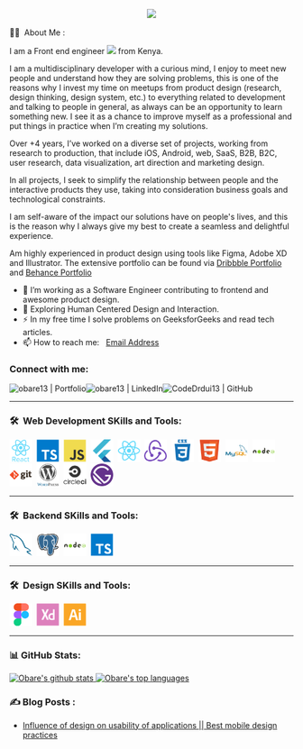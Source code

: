 
<p align="center"><img src="https://media.giphy.com/media/M9gbBd9nbDrOTu1Mqx/giphy.gif" width="100"/></p>
 
:woman_technologist: &nbsp;About Me :
<br />


I am a Front end engineer <img src="https://media.giphy.com/media/WUlplcMpOCEmTGBtBW/giphy.gif" width="30"> from Kenya.

I am a multidisciplinary developer with a curious mind, I enjoy to meet new people and understand how they are solving problems, this is one of the reasons why I invest my time on meetups from product design (research, design thinking, design system, etc.) to everything related to development and talking to people in general, as always can be an opportunity to learn something new. I see it as a chance to improve myself as a professional and put things in practice when I’m creating my solutions.

Over +4 years, I’ve worked on a diverse set of projects, working from research to production, that include iOS, Android, web, SaaS, B2B, B2C, user research, data visualization, art direction and marketing design.

In all projects, I seek to simplify the relationship between people and the interactive products they use, taking into consideration business goals and technological constraints.

I am self-aware of the impact our solutions have on people's lives, and this is the reason why I always give my best to create a seamless and delightful experience.

Am highly experienced in product design using tools like Figma, Adobe XD and Illustrator. The extensive portfolio can be found via 
[Dribbble Portfolio](https://dribbble.com/Obare13) and [Behance Portfolio](https://behance.net/Obare13) 

- 🔭 I’m working as a Software Engineer contributing to frontend and awesome product design.
- 🌱 Exploring Human Centered Design and Interaction.
- ⚡ In my free time I solve problems on GeeksforGeeks and read tech articles.
- 📫 How to reach me: &nbsp; [Email Address](mailto:obaregeoffrey78@gmail.com)

### Connect with me:
[<img align="left" alt="obare13 | Portfolio" src="https://img.shields.io/badge/helpdesk-%23FFD000.svg?&style=for-the-badge&logo=helpdesk&logoColor=blackA" />][website] 
[<img align="left" alt="obare13 | LinkedIn" src="https://img.shields.io/badge/linkedin-%230A66C2.svg?&style=for-the-badge&logo=linkedin&logoColor=white" />][linkedin] 
[<img align="left" alt="CodeDrdui13 | GitHub" src="https://img.shields.io/badge/github-%23181717.svg?&style=for-the-badge&logo=github&logoColor=white" />][github]

<br />

---

### 🛠 &nbsp;Web Development SKills and Tools:

<p>
<img src="https://github.com/devicons/devicon/blob/master/icons/react/react-original-wordmark.svg" title="React" alt="React" width="40" height="40"/>&nbsp;
<img src="https://github.com/devicons/devicon/blob/master/icons/typescript/typescript-original.svg" title="Typescript" alt="Typescript" width="40" height="40"/>&nbsp;
<img src="https://github.com/devicons/devicon/blob/master/icons/javascript/javascript-original.svg" title="Javascript" alt="Javascript" width="40" height="40"/>&nbsp;
<img src="https://github.com/devicons/devicon/blob/master/icons/flutter/flutter-original.svg" title="Flutter" alt="Flutter" width="40" height="40"/>&nbsp;
<img src="https://github.com/devicons/devicon/blob/master/icons/react/react-original.svg" title="React Native" alt="React Native" width="40" height="40"/>&nbsp;
<img src="https://github.com/devicons/devicon/blob/master/icons/redux/redux-original.svg" title="Redux" alt="Redux " width="40" height="40"/>&nbsp;
<img src="https://github.com/devicons/devicon/blob/master/icons/css3/css3-plain-wordmark.svg"  title="CSS3" alt="CSS" width="40" height="40"/>&nbsp;
<img src="https://github.com/devicons/devicon/blob/master/icons/html5/html5-original.svg" title="HTML5" alt="HTML" width="40" height="40"/>&nbsp;   
<img src="https://github.com/devicons/devicon/blob/master/icons/mysql/mysql-original-wordmark.svg" title="MySQL"  alt="MySQL" width="40" height="40"/>&nbsp;
<img src="https://github.com/devicons/devicon/blob/master/icons/nodejs/nodejs-original-wordmark.svg" title="NodeJS" alt="NodeJS" width="40" height="40"/>&nbsp;  
<img src="https://github.com/devicons/devicon/blob/master/icons/git/git-original-wordmark.svg" title="Git" alt="Git" width="40" height="40"/>&nbsp;
<img src="https://github.com/devicons/devicon/blob/master/icons/wordpress/wordpress-original.svg" title="Wordrpress" alt="Wordpress" width="40" height="40"/>&nbsp;
<img src="https://github.com/devicons/devicon/blob/master/icons/circleci/circleci-plain-wordmark.svg" title="Circle CI" alt="Circle CI" width="40" height="40"/>&nbsp;
<img src="https://github.com/devicons/devicon/blob/master/icons/gatsby/gatsby-original.svg" title="Gatsby" alt="Gatsby" width="40" height="40"/>&nbsp;
</p>

---

### 🛠 &nbsp;Backend SKills and Tools:

<p>
<img src="https://github.com/devicons/devicon/blob/master/icons/mysql/mysql-original.svg" title="MySQL" alt="MySQL" width="40" height="40"/>&nbsp;
<img src="https://github.com/devicons/devicon/blob/master/icons/postgresql/postgresql-original.svg" title="postgreSQL" alt="postgreSQL" width="40" height="40"/>&nbsp;
<img src="https://github.com/devicons/devicon/blob/master/icons/nodejs/nodejs-original-wordmark.svg" title="NodeJS" alt="NodeJS" width="40" height="40"/>&nbsp;
<img src="https://github.com/devicons/devicon/blob/master/icons/typescript/typescript-original.svg" title="Typescript" alt="Typescript" width="40" height="40"/>&nbsp;
</p>

---

### 🛠 &nbsp;Design SKills and Tools:

<p>
<img src="https://github.com/devicons/devicon/blob/master/icons/figma/figma-original.svg" title="Figma" alt="Figma" width="40" height="40"/>&nbsp;
<img src="https://github.com/devicons/devicon/blob/master/icons/xd/xd-plain.svg" title="Adobe XD" alt="Adobe XD" width="40" height="40"/>&nbsp;
<img src="https://github.com/devicons/devicon/blob/master/icons/illustrator/illustrator-plain.svg" title="Adobe Illustrator" alt="Adobe Illustrator" width="40" height="40"/>&nbsp;

</p>

---

 
### 📊 GitHub Stats:
<a href="https://www.linkedin.com/in/obare13">
  <img height="180rem" src="https://github-readme-stats.vercel.app/api?username=codedruid13&show_icons=true&theme=react" alt="Obare's github stats" />
  <img height="180rem" src="https://github-readme-stats.vercel.app/api/top-langs/?username=codedruid13&layout=compact&theme=react" alt="Obare's top languages" />
</a>


### ✍️ Blog Posts : 
- [Influence of design on usability of applications || Best mobile design practices](https://blog.madavi.co/influence-of-design-on-usability-of-applications/)

 
[website]: https://obare.netlify.com
[linkedin]: https://linkedin.com/in/obare13 
[github]: https://github.com/codedruid13 


